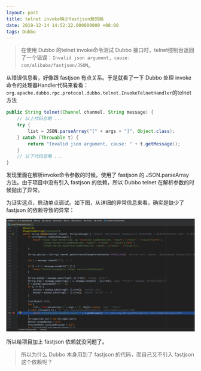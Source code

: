 ```yaml
---
layout: post
title: telnet invoke缺少fastjson惹的祸
date: 2019-12-14 14:52:22.000000000 +08:00
tags: Dubbo
---
```


>在使用 Dubbo 的telnet invoke命令测试 Dubbo 接口时，telnet控制台返回了一个错误：`Invalid json argument, cause: com/alibaba/fastjson/JSON`。

从错误信息看，好像跟 fastjson 有点关系。于是就看了一下 Dubbo 处理 invoke 命令的处理器Handler代码来看看：`org.apache.dubbo.rpc.protocol.dubbo.telnet.InvokeTelnetHandler`的telnet方法
 
```java
public String telnet(Channel channel, String message) {
    // 以上代码忽略 ...
    try {
        list = JSON.parseArray("[" + args + "]", Object.class);
    } catch (Throwable t) {
        return "Invalid json argument, cause: " + t.getMessage();
    }
    // 以下代码忽略 ...
}
```

发现里面在解析invoke命令参数的时候，使用了 fastjson 的 JSON.parseArray 方法。由于项目中没有引入 fastjson 的依赖，所以 Dubbo telnet 在解析参数的时候抛出了异常。

为证实这点，启动单点调试。如下图，从详细的异常信息来看，确实是缺少了 fastjson 的依赖导致的异常：

![](/assets/images/2019-12/telnet-invoke-fastjson-error.png)


所以给项目加上 fastjson 依赖就没问题了。

>所以为什么 Dubbo 本身用到了 fastjson 的代码，而自己又不引入 fastjson 这个依赖呢？




